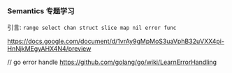### Semantics 专题学习

引言:
`range select chan struct slice map nil error func `

https://docs.google.com/document/d/1vrAy9gMpMoS3uaVphB32uVXX4pi-HnNjkMEgyAHX4N4/preview


// go error handle 
https://github.com/golang/go/wiki/LearnErrorHandling